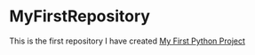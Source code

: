 # MyFirstRepository
This is the first repository I have created
[My First Python Project](https://app.datacamp.com/workspace/w/abd485c6-621e-415c-9d33-5dce8caacfb0/edit)
